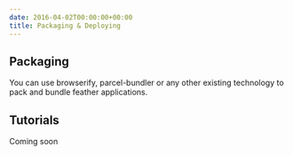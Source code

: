 ```yaml
---
date: 2016-04-02T00:00:00+00:00
title: Packaging & Deploying
---
```

## Packaging

You can use browserify, parcel-bundler or any other existing technology to pack and 
bundle feather applications.

## Tutorials

Coming soon


